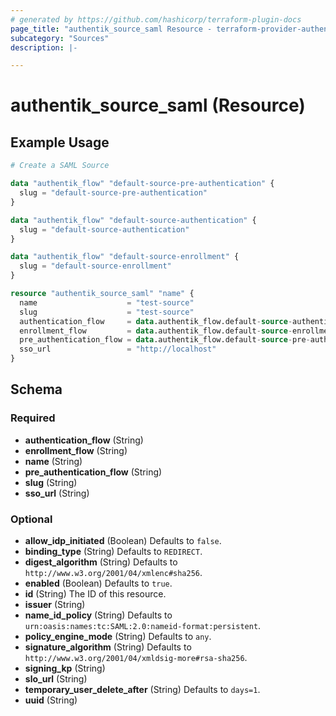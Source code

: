 ```yaml
---
# generated by https://github.com/hashicorp/terraform-plugin-docs
page_title: "authentik_source_saml Resource - terraform-provider-authentik"
subcategory: "Sources"
description: |-

---
```


# authentik_source_saml (Resource)



## Example Usage

```terraform
# Create a SAML Source

data "authentik_flow" "default-source-pre-authentication" {
  slug = "default-source-pre-authentication"
}

data "authentik_flow" "default-source-authentication" {
  slug = "default-source-authentication"
}

data "authentik_flow" "default-source-enrollment" {
  slug = "default-source-enrollment"
}

resource "authentik_source_saml" "name" {
  name                    = "test-source"
  slug                    = "test-source"
  authentication_flow     = data.authentik_flow.default-source-authentication.id
  enrollment_flow         = data.authentik_flow.default-source-enrollment.id
  pre_authentication_flow = data.authentik_flow.default-source-pre-authentication.id
  sso_url                 = "http://localhost"
}
```

<!-- schema generated by tfplugindocs -->
## Schema

### Required

- **authentication_flow** (String)
- **enrollment_flow** (String)
- **name** (String)
- **pre_authentication_flow** (String)
- **slug** (String)
- **sso_url** (String)

### Optional

- **allow_idp_initiated** (Boolean) Defaults to `false`.
- **binding_type** (String) Defaults to `REDIRECT`.
- **digest_algorithm** (String) Defaults to `http://www.w3.org/2001/04/xmlenc#sha256`.
- **enabled** (Boolean) Defaults to `true`.
- **id** (String) The ID of this resource.
- **issuer** (String)
- **name_id_policy** (String) Defaults to `urn:oasis:names:tc:SAML:2.0:nameid-format:persistent`.
- **policy_engine_mode** (String) Defaults to `any`.
- **signature_algorithm** (String) Defaults to `http://www.w3.org/2001/04/xmldsig-more#rsa-sha256`.
- **signing_kp** (String)
- **slo_url** (String)
- **temporary_user_delete_after** (String) Defaults to `days=1`.
- **uuid** (String)


